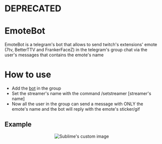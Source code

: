 # DEPRECATED



# EmoteBot
EmoteBot is a telegram's bot that allows to send twitch's extensions' emote (7tv, BetterTTV and FrankerFaceZ) in the telegram's group chat via the user's messages that contains the emote's name


# How to use
 - Add the [bot](https://t.me/emotettvbot) in the group
 - Set the streamer's name with the command /setstreamer [streamer's name]
 - Now all the user in the group can send a message with ONLY the emote's name and the bot will reply with the emote's sticker/gif

## Example
<p align="center">
  <img src="https://i.imgur.com/Uax44Dv.gif" alt="Sublime's custom image"/>
</p>
